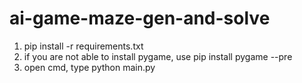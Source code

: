 # ai-game-maze-gen-and-solve

1. pip install -r requirements.txt
2. if you are not able to install pygame, use pip install pygame --pre
3. open cmd, type python main.py